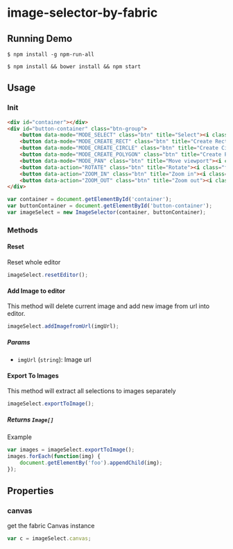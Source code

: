 # image-selector-by-fabric
## Running Demo
```
$ npm install -g npm-run-all
```
```
$ npm install && bower install && npm start
```
## Usage
### Init
```html
<div id="container"></div>
<div id="button-container" class="btn-group">
    <button data-mode="MODE_SELECT" class="btn" title="Select"><i class="fa fa-hand-pointer-o"></i></button>
    <button data-mode="MODE_CREATE_RECT" class="btn" title="Create Rect Selection"><i class="fa fa-square-o"></i></button>
    <button data-mode="MODE_CREATE_CIRCLE" class="btn" title="Create Circle Selection"><i class="fa fa-circle-o"></i></button>
    <button data-mode="MODE_CREATE_POLYGON" class="btn" title="Create Polygon Selection"><i class="fa fa-star-o"></i></button>
    <button data-mode="MODE_PAN" class="btn" title="Move viewport"><i class="fa fa-arrows"></i></button>
    <button data-action="ROTATE" class="btn" title="Rotate"><i class="fa fa-rotate-left"></i></button>
    <button data-action="ZOOM_IN" class="btn" title="Zoom in"><i class="fa fa-search-plus"></i></button>
    <button data-action="ZOOM_OUT" class="btn" title="Zoom out"><i class="fa fa-search-minus"></i></button>
</div>
```

```javascript
var container = document.getElementById('container');
var buttonContainer = document.getElementById('button-container');
var imageSelect = new ImageSelector(container, buttonContainer);
```
### Methods
#### Reset
Reset whole editor
```javascript
imageSelect.resetEditor();
```
#### Add Image to editor
This method will delete current image and add new image from url into editor.
```javascript
imageSelect.addImagefromUrl(imgUrl);
```
##### Params
- `imgUrl` (`string`): Image url

#### Export To Images
This method will extract all selections to images separately
```javascript
imageSelect.exportToImage();
```
##### Returns `Image[]`
Example
```javascript
var images = imageSelect.exportToImage();
images.forEach(function(img) {
    document.getElementBy('foo').appendChild(img);
});
```

## Properties
### canvas
get the fabric Canvas instance
```javascript
var c = imageSelect.canvas;
```